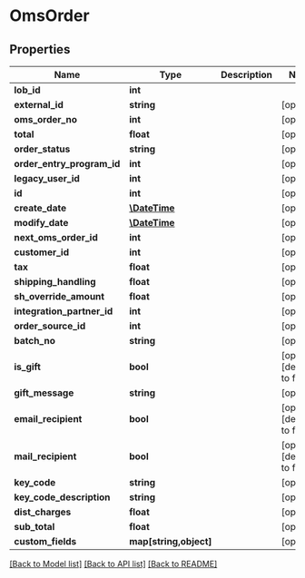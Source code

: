# OmsOrder

## Properties
Name | Type | Description | Notes
------------ | ------------- | ------------- | -------------
**lob_id** | **int** |  | 
**external_id** | **string** |  | [optional] 
**oms_order_no** | **int** |  | [optional] 
**total** | **float** |  | [optional] 
**order_status** | **string** |  | [optional] 
**order_entry_program_id** | **int** |  | [optional] 
**legacy_user_id** | **int** |  | [optional] 
**id** | **int** |  | [optional] 
**create_date** | [**\DateTime**](\DateTime.md) |  | [optional] 
**modify_date** | [**\DateTime**](\DateTime.md) |  | [optional] 
**next_oms_order_id** | **int** |  | [optional] 
**customer_id** | **int** |  | [optional] 
**tax** | **float** |  | [optional] 
**shipping_handling** | **float** |  | [optional] 
**sh_override_amount** | **float** |  | [optional] 
**integration_partner_id** | **int** |  | [optional] 
**order_source_id** | **int** |  | [optional] 
**batch_no** | **string** |  | [optional] 
**is_gift** | **bool** |  | [optional] [default to false]
**gift_message** | **string** |  | [optional] 
**email_recipient** | **bool** |  | [optional] [default to false]
**mail_recipient** | **bool** |  | [optional] [default to false]
**key_code** | **string** |  | [optional] 
**key_code_description** | **string** |  | [optional] 
**dist_charges** | **float** |  | [optional] 
**sub_total** | **float** |  | [optional] 
**custom_fields** | **map[string,object]** |  | [optional] 

[[Back to Model list]](../README.md#documentation-for-models) [[Back to API list]](../README.md#documentation-for-api-endpoints) [[Back to README]](../README.md)


